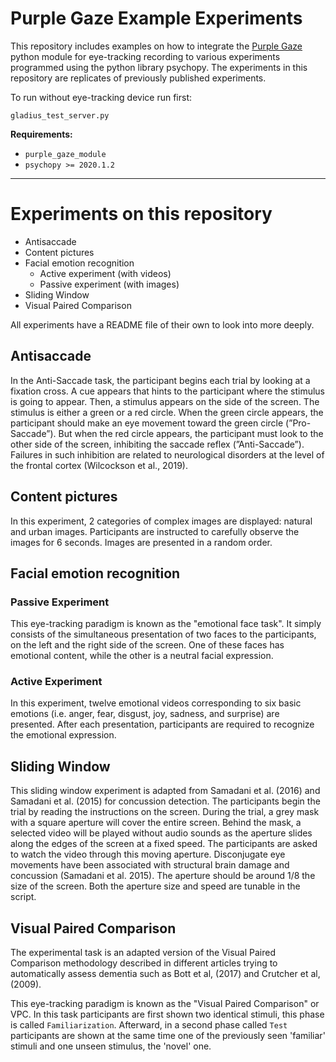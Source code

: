 # Purple Gaze Example Experiments

This repository includes examples on how to integrate the [Purple Gaze](https://purplegaze.io/) python module for eye-tracking recording to various experiments programmed using the python library psychopy. The experiments in this repository are replicates of previously published experiments.

To run without eye-tracking device run first:

    gladius_test_server.py

**Requirements:**

- `purple_gaze_module`
- `psychopy >= 2020.1.2`

---------
# Experiments on this repository

- Antisaccade
- Content pictures
- Facial emotion recognition
  - Active experiment (with videos)
  - Passive experiment (with images)
- Sliding Window
- Visual Paired Comparison

All experiments have a README file of their own to look into more deeply.

## Antisaccade

In the Anti-Saccade task, the participant begins each trial by looking at a fixation cross. A cue appears that hints to the participant where the stimulus is going to appear. Then, a stimulus appears on the side of the screen. The stimulus is either a green or a red circle. When the green circle appears, the participant should make an eye movement toward the green circle (”Pro-Saccade”). But when the red circle appears, the participant must look to the other side of the screen, inhibiting the saccade reflex (”Anti-Saccade”). Failures in such inhibition are related to neurological disorders at the level of the frontal cortex (Wilcockson et al., 2019). 

## Content pictures

In this experiment, 2 categories of complex images are displayed: natural and urban images. Participants are instructed to carefully observe the images for 6 seconds. Images are presented in a random order.

## Facial emotion recognition

### Passive Experiment

This eye-tracking paradigm is known as the "emotional face task". It simply consists of the simultaneous presentation of two faces to the participants, on the left and the right side of the screen. One of these faces has emotional content, while the other is a neutral facial expression.

### Active Experiment

In this experiment, twelve emotional videos corresponding to six basic emotions (i.e. anger, fear, disgust, joy, sadness, and surprise) are presented. After each presentation, participants are required to recognize the emotional expression.

## Sliding Window

This sliding window experiment is adapted from Samadani et al. (2016) and Samadani et al. (2015) for concussion detection. The participants begin the trial by reading the instructions on the screen. During the trial, a grey mask with a square aperture will cover the entire screen. Behind the mask, a selected video will be played without audio sounds as the aperture slides along the edges of the screen at a fixed speed. The participants are asked to watch the video through this moving aperture. Disconjugate eye movements have been associated with structural brain damage and concussion (Samadani et al. 2015). The aperture should be around 1/8 the size of the screen. Both the aperture size and speed are tunable in the script.

## Visual Paired Comparison

The experimental task is an adapted version of the Visual Paired Comparison methodology described in different articles trying to automatically assess dementia such as Bott et al, (2017) and Crutcher et al, (2009).

This eye-tracking paradigm is known as the "Visual Paired Comparison" or VPC. In this task participants are first shown two identical stimuli, this phase is called `Familiarization`. Afterward, in a second phase called `Test` participants are shown at the same time one of the previously seen 'familiar' stimuli and one unseen stimulus, the 'novel' one.
